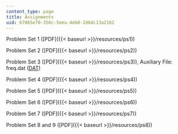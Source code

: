 ```yaml
---
content_type: page
title: Assignments
uid: 67865e70-350c-5eea-4eb0-2d6dc13a2162
---
```


Problem Set 1 ([PDF]({{< baseurl >}}/resources/ps1))

Problem Set 2 ([PDF]({{< baseurl >}}/resources/ps2))

Problem Set 3 ([PDF]({{< baseurl >}}/resources/ps3)), Auxiliary File: freq.dat ([DAT](/courses/chemistry/5-74-introductory-quantum-mechanics-ii-spring-2004/assignments/freq.dat))

Problem Set 4 ([PDF]({{< baseurl >}}/resources/ps4))

Problem Set 5 ([PDF]({{< baseurl >}}/resources/ps5))

Problem Set 6 ([PDF]({{< baseurl >}}/resources/ps6))

Problem Set 7 ([PDF]({{< baseurl >}}/resources/ps7))

Problem Set 8 and 9 ([PDF]({{< baseurl >}}/resources/ps8))